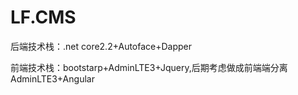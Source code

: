 # LF.CMS
后端技术栈：.net core2.2+Autoface+Dapper

前端技术栈：bootstarp+AdminLTE3+Jquery,后期考虑做成前端端分离AdminLTE3+Angular
